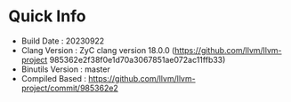 # Quick Info
* Build Date : 20230922
* Clang Version : ZyC clang version 18.0.0 (https://github.com/llvm/llvm-project 985362e2f38f0e1d70a3067851ae072ac11ffb33)
* Binutils Version : master
* Compiled Based : https://github.com/llvm/llvm-project/commit/985362e2


